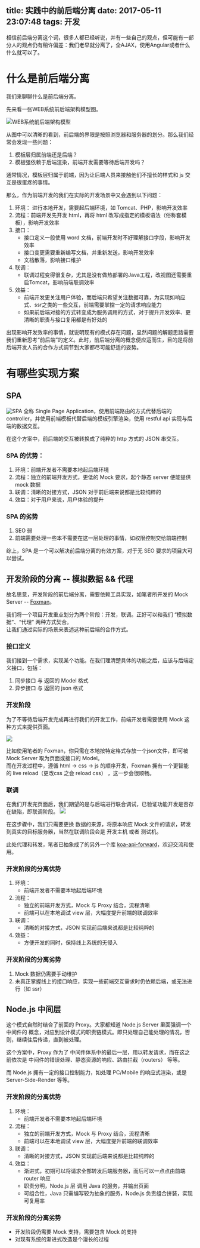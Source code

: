 title: 实践中的前后端分离
date: 2017-05-11 23:07:48
tags: 开发
---
相信前后端分离这个词，很多人都已经听说，并有一些自己的观点，但可能有一部分人的观点仍有稍许偏差：我们老早就分离了，全AJAX，使用Angular或者什么什么就可以了。

# 什么是前后端分离
我们来聊聊什么是前后端分离。

先来看一张WEB系统前后端架构模型图。

![WEB系统前后端架构模型](https://github.com/genify/ita1024/raw/master/res/pic-1.png)

从图中可以清晰的看到，前后端的界限是按照浏览器和服务器的划分。那么我们经常会发现一些问题：
1. 模板层归属前端还是后端？
2. 模板强依赖于后端渲染，前端开发需要等待后端开发吗？

通常情况，模板层归属于前端，因为让后端人员来接触他们不擅长的样式和 js 交互是很蛋疼的事情。

那么，作为前端开发的我们在实际的开发场景中又会遇到以下问题：

1. 环境： 进行本地开发，需要起后端环境，如 Tomcat、PHP，影响开发效率
2. 流程：前端开发先开发 html，再将 html 改写成指定的模板语法（俗称套模板），影响开发效率
3. 接口：
    * 接口定义一般使用 word 文档，前端开发时不好理解接口字段，影响开发效率
    * 接口变更需要重新编写文档，并重新发送，影响开发效率
    * 文档散落，影响接口维护
4. 联调：
    * 联调过程变得很复杂，尤其是没有做热部署的Java工程，改视图还需要重启Tomcat，影响前端联调效率 
5. 效益：
    * 前端开发更关注用户体验，而后端只希望关注数据可靠，为实现如响应式、ssr之类的一些交互，前端需要掌控一定的请求响应能力
    * 如果前后端对接的方式转变成为服务调用的方式，对于提升开发效率、更清晰的职责与接口复用都是有好处的

出现影响开发效率的事情，就说明现有的模式存在问题，显然问题的解题思路需要我们重新思考“前后端”的定义。此时，前后端分离的概念便应运而生，目的是将前后端开发人员的合作方式调节到大家都尽可能舒适的姿势。

# 有哪些实现方案
## SPA
![SPA](https://github.com/genify/ita1024/raw/master/res/pic-7s.gif)
全称 Single Page Application，使用前端路由的方式代替后端的 controller，并使用前端模板代替后端的模板引擎渲染，使用 restful api 实现与后端的数据交互。

在这个方案中，前后端的交互被转换成了纯粹的 http 方式的 JSON 串交互。

### SPA 的优势：
1. 环境：前端开发者不需要本地起后端环境
2. 流程：独立的前端开发方式，更低的 Mock 要求，起个静态 server 便能提供 mock 数据
3. 联调：清晰的对接方式，JSON 对于前后端来说都是比较纯粹的
4. 效益：对于用户来说，用户体验的提升

### SPA 的劣势
1. SEO 弱
2. 前端需要处理一些本不需要在这一层处理的事情，如权限控制交给前端控制

综上，SPA 是一个可以解决前后端分离的有效方案，对于无 SEO 要求的项目大可以尝试。

## 开发阶段的分离 -- 模拟数据 && 代理
故名思意，开发阶段的前后端分离，需要依赖工具实现，如笔者所开发的 Mock Server -- [Foxman](https://github.com/kaola-fed/foxman)。  

我们将一个项目开发重点划分为两个阶段：开发，联调。正好可以和我们 “模拟数据”、“代理” 两种方式契合。  
让我们通过实际的场景来表述这种前后端的合作方式。

### 接口定义
我们接到一个需求，实现某个功能。在我们理清楚具体的功能之后，应该与后端定义接口，包括：
1. 同步接口 与 返回的 Model 格式
2. 异步接口 与 返回的 json 格式

### 开发阶段
为了不等待后端开发完成再进行我们的开发工作，前端开发者需要使用 Mock 这种方式来提供页面。  

![](https://github.com/genify/ita1024/raw/master/res/pic-as.gif)

比如使用笔者的 Foxman，你只需在本地按特定格式存放一个json文件，即可被 Mock Server 取为页面或接口的 Model。  
而在开发过程中，遵循 html -> css -> js 的顺序开发，Foxman 拥有一个更智能的 live reload（更改css 之会 reload css） ，这一步会很顺畅。

### 联调
在我们开发完页面后，我们期望的是与后端进行联合调试，已验证功能开发是否存在缺陷，即联调阶段。
![](https://github.com/genify/ita1024/raw/master/res/pic-8s.gif)

在这步骤中，我们只需要更换 数据的来源，将原本响应 Mock 文件的请求，转发到真实的目标服务器，当然在联调阶段会是 开发主机 或者 测试机。

此处代理和转发，笔者已抽象成了的另外一个库 [koa-api-forward](https://github.com/imhype/koa-api-forward)，欢迎交流和使用。

### 开发阶段的分离优势
1. 环境：
    * 前端开发者不需要本地起后端环境
2. 流程：
    * 独立的前端开发方式，Mock 与 Proxy 结合，流程清晰
    * 前端可以在本地调试 view 层，大幅度提升前端的联调效率
3. 联调：
    * 清晰的对接方式，JSON 实现前后端来说都是比较纯粹的
4. 效益：
    * 方便开发的同时，保持线上系统的无侵入


### 开发阶段的分离劣势
1. Mock 数据仍需要手动维护
2. 未真正掌握线上的接口响应，实现一些前端交互需求时仍依赖后端，或无法进行（如 ssr）


## Node.js 中间层
这个模式自然时结合了前面的 Proxy。大家都知道 Node.js Server 里面强调一个 中间件的 概念，对应到设计模式的职责链模式。即只处理自己能处理的情况，否则，继续往后传递，直到被处理。

这个方案中，Proxy 作为了 中间件体系中的最后一层，用以转发请求，而在这之前依次是 中间件的错误处理、静态资源的响应、路由拦截（routers） 等等。  

而 Node.js 拥有一定的接口控制能力，如处理 PC/Mobile 的响应式渲染，或是 Server-Side-Render 等等。


### 开发阶段的分离优势
1. 环境：
    * 前端开发者不需要本地起后端环境
2. 流程：
    * 独立的前端开发方式，Mock 与 Proxy 结合，流程清晰
    * 前端可以在本地调试 view 层，大幅度提升前端的联调效率
3. 联调：
    * 清晰的对接方式，JSON 实现前后端来说都是比较纯粹的
4. 效益：
    * 渐进式，初期可以将请求全部转发后端服务器，而后可以一点点由前端 router 响应
    * 职责分明，Node.js 层 调用 Java 的服务，并输出页面
    * 可组合性，Java 只需编写较为抽象的服务，Node.js 负责组合拼装，实现可复用率

### 开发阶段的分离劣势
* 开发阶段仍需要 Mock 支持，需要包含 Mock 的支持
* 对现有系统的渐进式改造是个漫长的过程